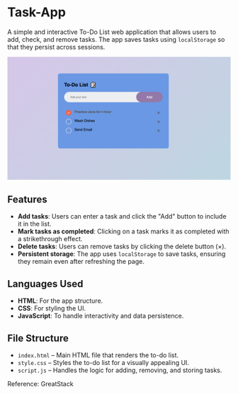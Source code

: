 # Task-App

A simple and interactive To-Do List web application that allows users to add, check, and remove tasks. The app saves tasks using `localStorage` so that they persist across sessions.

![alt text](img/displayPage.png)

## Features

- **Add tasks**: Users can enter a task and click the "Add" button to include it in the list.
- **Mark tasks as completed**: Clicking on a task marks it as completed with a strikethrough effect.
- **Delete tasks**: Users can remove tasks by clicking the delete button (×).
- **Persistent storage**: The app uses `localStorage` to save tasks, ensuring they remain even after refreshing the page.

## Languages Used

- **HTML**: For the app structure.
- **CSS**: For styling the UI.
- **JavaScript**: To handle interactivity and data persistence.

## File Structure

- `index.html` – Main HTML file that renders the to-do list.
- `style.css` – Styles the to-do list for a visually appealing UI.
- `script.js` – Handles the logic for adding, removing, and storing tasks.


Reference: GreatStack
